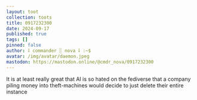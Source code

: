 ```yaml
---
layout: toot
collection: toots
title: 0917232300
date: 2024-09-17
published: true
tags: []
pinned: false
author: ⸸ commander ░ nova ⸸ :~$
avatar: /img/avatar/daemon.jpeg
mastodon: https://mastodon.online/@cmdr_nova/0917232300
---
```


It is at least really great that AI is so hated on the fediverse that a company piling money into theft-machines would decide to just delete their entire instance
